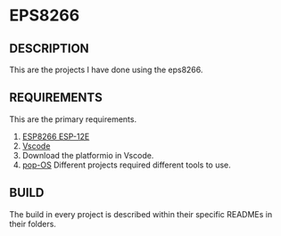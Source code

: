 # EPS8266
## DESCRIPTION
This are the projects I have done using the eps8266.

## REQUIREMENTS
This are the primary requirements.
1. [ESP8266 ESP-12E](https://www.amazon.com/HiLetgo-Internet-Development-Wireless-Micropython/dp/B010O1G1ES)
2. [Vscode](https://code.visualstudio.com/download)
3. Download the platformio in Vscode.
4. [pop-OS](https://pop.system76.com/)
Different projects required different tools to use.

## BUILD
The build in every project is described within their specific READMEs in their folders.


